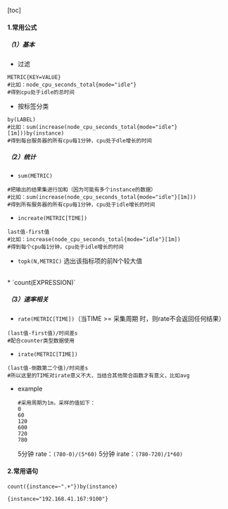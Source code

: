 [toc]
#### 1.常用公式

##### （1）基本
* 过滤
```shell
METRIC{KEY=VALUE}
#比如：node_cpu_seconds_total{mode="idle"}
#得到cpu处于idle的总时间
```


* 按标签分类
```shell
by(LABEL)
#比如：sum(increase(node_cpu_seconds_total{mode="idle"}[1m]))by(instance)
#得到每台服务器的所有cpu每1分钟，cpu处于dle增长的时间
```

##### （2）统计
* `sum(METRIC)`
```shell
#把输出的结果集进行加和（因为可能有多个instance的数据）
#比如：sum(increase(node_cpu_seconds_total{mode="idle"}[1m]))
#得到所有服务器的所有cpu每1分钟，cpu处于idle增长的时间
```

* `increate(METRIC[TIME])`
```shell
last值-first值
#比如：increase(node_cpu_seconds_total{mode="idle"}[1m])
#得到每个cpu每1分钟，cpu处于idle增长的时间
```

* `topk(N,METRIC)`
选出该指标项的前N个较大值
</br>
* `count(EXPRESSION)`

##### （3）速率相关
* `rate(METRIC[TIME])`（当TIME >= 采集周期 时，则rate不会返回任何结果）
```shell
(last值-first值)/时间差s
#配合counter类型数据使用
```

* `irate(METRIC[TIME])`
```shell
(last值-倒数第二个值)/时间差s
#所以这里的TIME对irate意义不大，当结合其他聚合函数才有意义，比如avg
```

* example
  ```shell
  #采用周期为1m，采样的值如下：
  0
  60
  120
  600
  720
  780
  ```
  5分钟 rate：`(780-0)/(5*60)`
  5分钟 irate：`(780-720)/1*60)`

#### 2.常用语句
```shell
count({instance=~".+"})by(instance)

{instance="192.168.41.167:9100"}
```
